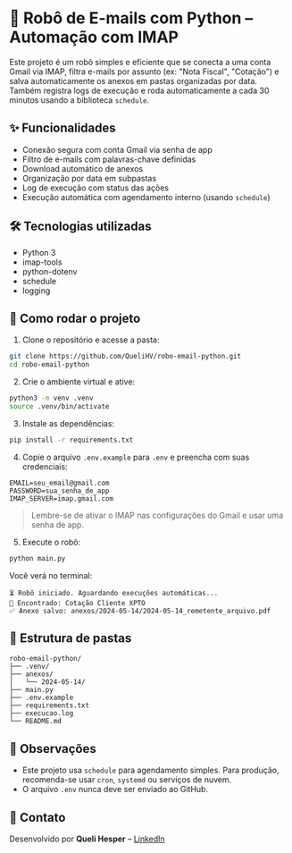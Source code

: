 # 🤖 Robô de E-mails com Python – Automação com IMAP

Este projeto é um robô simples e eficiente que se conecta a uma conta Gmail via IMAP, filtra e-mails por assunto (ex: "Nota Fiscal", "Cotação") e salva automaticamente os anexos em pastas organizadas por data. Também registra logs de execução e roda automaticamente a cada 30 minutos usando a biblioteca `schedule`.

## ✨ Funcionalidades

- Conexão segura com conta Gmail via senha de app
- Filtro de e-mails com palavras-chave definidas
- Download automático de anexos
- Organização por data em subpastas
- Log de execução com status das ações
- Execução automática com agendamento interno (usando `schedule`)

## 🛠️ Tecnologias utilizadas

- Python 3
- imap-tools
- python-dotenv
- schedule
- logging

## 🧪 Como rodar o projeto

1. Clone o repositório e acesse a pasta:

```bash
git clone https://github.com/QueliHV/robo-email-python.git
cd robo-email-python
```

2. Crie o ambiente virtual e ative:

```bash
python3 -m venv .venv
source .venv/bin/activate
```

3. Instale as dependências:

```bash
pip install -r requirements.txt
```

4. Copie o arquivo `.env.example` para `.env` e preencha com suas credenciais:

```env
EMAIL=seu_email@gmail.com
PASSWORD=sua_senha_de_app
IMAP_SERVER=imap.gmail.com
```

> Lembre-se de ativar o IMAP nas configurações do Gmail e usar uma senha de app.

5. Execute o robô:

```bash
python main.py
```

Você verá no terminal:

```
⏳ Robô iniciado. Aguardando execuções automáticas...
📩 Encontrado: Cotação Cliente XPTO
✅ Anexo salvo: anexos/2024-05-14/2024-05-14_remetente_arquivo.pdf
```

## 📂 Estrutura de pastas

```
robo-email-python/
├── .venv/
├── anexos/
│   └── 2024-05-14/
├── main.py
├── .env.example
├── requirements.txt
├── execucao.log
└── README.md
```

## 📌 Observações

- Este projeto usa `schedule` para agendamento simples. Para produção, recomenda-se usar `cron`, `systemd` ou serviços de nuvem.
- O arquivo `.env` nunca deve ser enviado ao GitHub.

## 👤 Contato

Desenvolvido por **Queli Hesper** – [LinkedIn](https://www.linkedin.com/in/quelihesper/)
